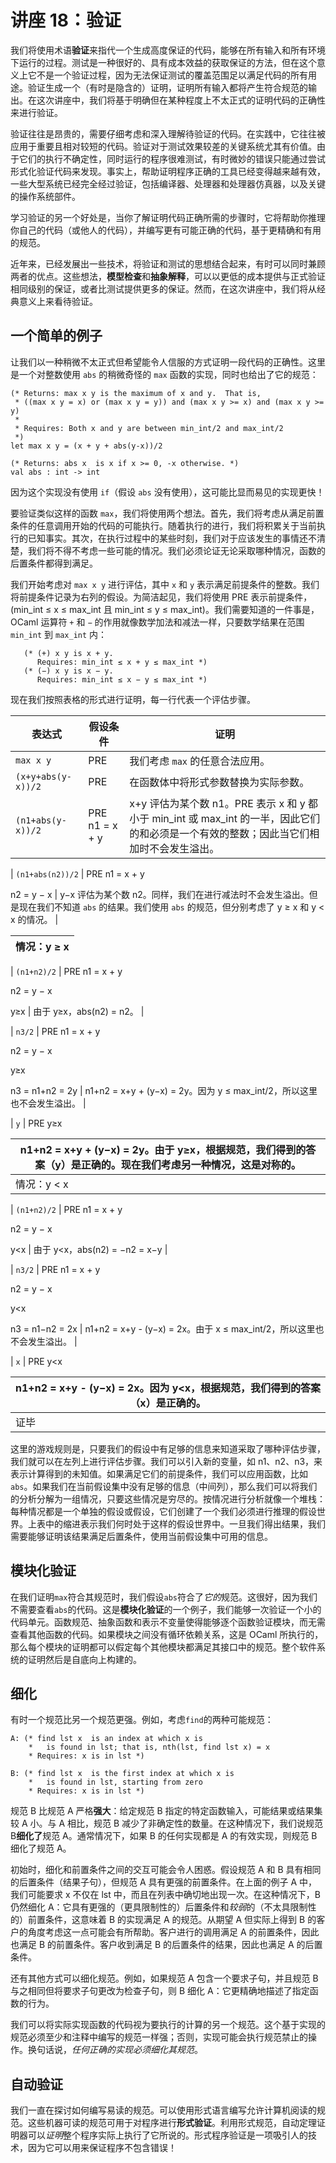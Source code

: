 # 讲座 18：验证

我们将使用术语**验证**来指代一个生成高度保证的代码，能够在所有输入和所有环境下运行的过程。测试是一种很好的、具有成本效益的获取保证的方法，但在这个意义上它不是一个验证过程，因为无法保证测试的覆盖范围足以满足代码的所有用途。验证生成一个（有时是隐含的）证明，证明所有输入都将产生符合规范的输出。在这次讲座中，我们将基于明确但在某种程度上不太正式的证明代码的正确性来进行验证。

验证往往是昂贵的，需要仔细考虑和深入理解待验证的代码。在实践中，它往往被应用于重要且相对较短的代码。验证对于测试效果较差的关键系统尤其有价值。由于它们的执行不确定性，同时运行的程序很难测试，有时微妙的错误只能通过尝试形式化验证代码来发现。事实上，帮助证明程序正确的工具已经变得越来越有效，一些大型系统已经完全经过验证，包括编译器、处理器和处理器仿真器，以及关键的操作系统部件。

学习验证的另一个好处是，当你了解证明代码正确所需的步骤时，它将帮助你推理你自己的代码（或他人的代码），并编写更有可能正确的代码，基于更精确和有用的规范。

近年来，已经发展出一些技术，将验证和测试的思想结合起来，有时可以同时兼顾两者的优点。这些想法，**模型检查**和**抽象解释**，可以以更低的成本提供与正式验证相同级别的保证，或者比测试提供更多的保证。然而，在这次讲座中，我们将从经典意义上来看待验证。

## 一个简单的例子

让我们以一种稍微不太正式但希望能令人信服的方式证明一段代码的正确性。这里是一个对整数使用 `abs` 的稍微奇怪的 `max` 函数的实现，同时也给出了它的规范：

```
(* Returns: max x y is the maximum of x and y.  That is,
 * ((max x y = x) or (max x y = y)) and (max x y >= x) and (max x y >= y)
 *
 * Requires: Both x and y are between min_int/2 and max_int/2
 *)
let max x y = (x + y + abs(y-x))/2

(* Returns: abs x  is x if x >= 0, -x otherwise. *)
val abs : int -> int

```

因为这个实现没有使用 `if`（假设 `abs` 没有使用），这可能比显而易见的实现更快！

要验证类似这样的函数 `max`，我们将使用两个想法。首先，我们将考虑从满足前置条件的任意调用开始的代码的可能执行。随着执行的进行，我们将积累关于当前执行的已知事实。其次，在执行过程中的某些时刻，我们对于应该发生的事情还不清楚，我们将不得不考虑一些可能的情况。我们必须论证无论采取哪种情况，函数的后置条件都得到满足。

我们开始考虑对 `max x y` 进行评估，其中 `x` 和 `y` 表示满足前提条件的整数。我们将前提条件记录为右列的假设。为简洁起见，我们将使用 PRE 表示前提条件，(min_int ≤ x ≤ max_int 且 min_int ≤ y ≤ max_int)。我们需要知道的一件事是，OCaml 运算符 `+` 和 `−` 的作用就像数学加法和减法一样，只要数学结果在范围 `min_int` 到 `max_int` 内：

```
   (* (+) x y is x + y.
      Requires: min_int ≤ x + y ≤ max_int *)
   (* (−) x y is x − y.
      Requires: min_int ≤ x − y ≤ max_int *)

```

现在我们按照表格的形式进行证明，每一行代表一个评估步骤。

| 表达式 | 假设条件 | 证明 |
| --- | --- | --- |
| `max x y` | PRE | 我们考虑 `max` 的任意合法应用。 |
| `(x+y+abs(y-x))/2` | PRE | 在函数体中将形式参数替换为实际参数。 |
| `(n1+abs(y-x))/2` | PRE n1 = x + y | x+y 评估为某个数 n1。PRE 表示 x 和 y 都小于 min_int 或 max_int 的一半，因此它们的和必须是一个有效的整数；因此当它们相加时不会发生溢出。 |

| `(n1+abs(n2))/2` | PRE n1 = x + y

n2 = y − x | y−x 评估为某个数 n2。同样，我们在进行减法时不会发生溢出。但是现在我们不知道 `abs` 的结果。我们使用 `abs` 的规范，但分别考虑了 y ≥ x 和 y < x 的情况。 |

| 情况：y ≥ x |
| --- |

| `(n1+n2)/2` | PRE n1 = x + y

n2 = y − x

y≥x | 由于 y≥x，abs(n2) = n2。 |

| `n3/2` | PRE n1 = x + y

n2 = y − x

y≥x

n3 = n1+n2 = 2y | n1+n2 = x+y + (y−x) = 2y。因为 y ≤ max_int/2，所以这里也不会发生溢出。 |

| `y` | PRE y≥x

| n1+n2 = x+y + (y−x) = 2y。由于 y≥x，根据规范，我们得到的答案（y）是正确的。现在我们考虑另一种情况，这是对称的。 |
| --- |
| 情况：y < x |

| `(n1+n2)/2` | PRE n1 = x + y

n2 = y − x

y<x | 由于 y<x，abs(n2) = −n2 = x−y |

| `n3/2` | PRE n1 = x + y

n2 = y − x

y<x

n3 = n1−n2 = 2x | n1+n2 = x+y - (y−x) = 2x。由于 x ≤ max_int/2，所以这里也不会发生溢出。 |

| `x` | PRE y<x

| n1+n2 = x+y - (y−x) = 2x。因为 y<x，根据规范，我们得到的答案（x）是正确的。 |
| --- |
| 证毕 |  |

这里的游戏规则是，只要我们的假设中有足够的信息来知道采取了哪种评估步骤，我们就可以在左列上进行评估步骤。我们可以引入新的变量，如 n1、n2、n3，来表示计算得到的未知值。如果满足它们的前提条件，我们可以应用函数，比如`abs`。如果我们在当前假设集中没有足够的信息（中间列），那么我们可以将我们的分析分解为一组情况，只要这些情况是穷尽的。按情况进行分析就像一个堆栈：每种情况都是一个单独的假设或假设，它们创建了一个我们必须进行推理的假设世界。上表中的缩进表示我们何时处于这样的假设世界中。一旦我们得出结果，我们需要能够证明该结果满足后置条件，使用当前假设集中可用的信息。

## 模块化验证

在我们证明`max`符合其规范时，我们假设`abs`符合了*它的*规范。这很好，因为我们不需要查看`abs`的代码。这是**模块化验证**的一个例子，我们能够一次验证一个小的代码单元。函数规范、抽象函数和表示不变量使得能够逐个函数验证模块，而无需查看其他函数的代码。如果模块之间没有循环依赖关系，这是 OCaml 所执行的，那么每个模块的证明都可以假定每个其他模块都满足其接口中的规范。整个软件系统的证明然后是自底向上构建的。

## 细化

有时一个规范比另一个规范更强。例如，考虑`find`的两种可能规范：

```
A: (* find lst x  is an index at which x is
    *   is found in lst; that is, nth(lst, find lst x) = x
    * Requires: x is in lst *)
```

```
B: (* find lst x  is the first index at which x is
    *   is found in lst, starting from zero
    * Requires: x is in lst *)
```

规范 B 比规范 A 严格**强大**：给定规范 B 指定的特定函数输入，可能结果或结果集较 A 小。与 A 相比，规范 B 减少了非确定性的数量。在这种情况下，我们说规范 B**细化了**规范 A。通常情况下，如果 B 的任何实现都是 A 的有效实现，则规范 B 细化了规范 A。

初始时，细化和前置条件之间的交互可能会令人困惑。假设规范 A 和 B 具有相同的后置条件（结果子句），但规范 A 具有更强的前置条件。在上面的例子 A 中，我们可能要求 x 不仅在 lst 中，而且在列表中确切地出现一次。在这种情况下，B 仍然细化 A：它具有更强的（更具限制性的）后置条件和*较弱*的（不太具限制性的）前置条件，这意味着 B 的实现满足 A 的规范。从期望 A 但实际上得到 B 的客户的角度考虑这一点可能会有所帮助。客户进行的调用满足 A 的前置条件，因此也满足 B 的前置条件。客户收到满足 B 的后置条件的结果，因此也满足 A 的后置条件。

还有其他方式可以细化规范。例如，如果规范 A 包含一个要求子句，并且规范 B 与之相同但将要求子句更改为检查子句，则 B 细化 A：它更精确地描述了指定函数的行为。

我们可以将实际实现函数的代码视为要执行的计算的另一个规范。这个基于实现的规范必须至少和注释中编写的规范一样强；否则，实现可能会执行规范禁止的操作。换句话说，*任何正确的实现必须细化其规范*。

## 自动验证

我们一直在探讨如何编写易读的规范。可以使用形式语言编写允许计算机阅读的规范。这些机器可读的规范可用于对程序进行**形式验证**。利用形式规范，自动定理证明器可以*证明*整个程序实际上执行了它所说的。形式程序验证是一项吸引人的技术，因为它可以用来保证程序不包含错误！
